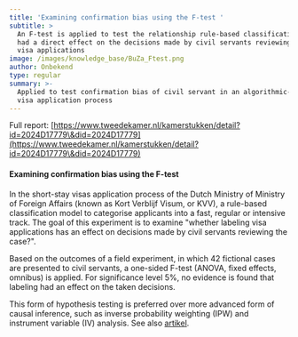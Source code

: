 ```yaml
---
title: 'Examining confirmation bias using the F-test '
subtitle: >
  An F-test is applied to test the relationship rule-based classification model
  had a direct effect on the decisions made by civil servants reviewing Dutch
  visa applications 
image: /images/knowledge_base/BuZa_Ftest.png
author: Onbekend
type: regular
summary: >-
  Applied to test confirmation bias of civil servant in an algorithmic-driven
  visa application process
---
```


Full report: [https://www.tweedekamer.nl/kamerstukken/detail?id=2024D17779\&did=2024D17779](https://www.tweedekamer.nl/kamerstukken/detail?id=2024D17779\&did=2024D17779)

#### Examining confirmation bias using the F-test 

In the short-stay visas application process of the Dutch Ministry of Ministry of Foreign Affairs (known as Kort Verblijf Visum, or KVV), a rule-based classification model to categorise applicants into a fast, regular or intensive track. The goal of this experiment is to examine "whether labeling visa applications has an effect on decisions made by civil servants reviewing the case?".

Based on the outcomes of a field experiment, in which 42 fictional cases are presented to civil servants, a one-sided F-test (ANOVA, fixed effects, omnibus) is applied. For significance level 5%, no evidence is found that labeling had an effect on the taken decisions.

This form of hypothesis testing is preferred over more advanced form of causal inference, such as inverse probability weighting (IPW) and instrument variable (IV) analysis. See also [artikel](/knowledge-platform/knowledge-base/20240429_buza_sr/).
